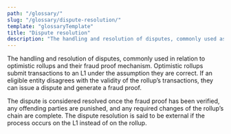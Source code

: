 ```yaml
---
path: "/glossary/"
slug: "/glossary/dispute-resolution/"
template: "glossaryTemplate"
title: "Dispute resolution"
description: "The handling and resolution of disputes, commonly used as a term in relation to optimistic rollups and their fraud proof mechanism."
---
```


The handling and resolution of disputes, commonly used in relation to optimistic rollups and their fraud proof mechanism. Optimistic rollups submit transactions to an L1 under the assumption they are correct. If an eligible entity disagrees with the validity of the rollup’s transactions, they can issue a dispute and generate a fraud proof.

The dispute is considered resolved once the fraud proof has been verified, any offending parties are punished, and any required changes of the rollup’s chain are complete. The dispute resolution is said to be external if the process occurs on the L1 instead of on the rollup.